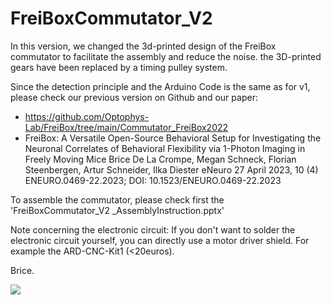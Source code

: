 # FreiBoxCommutator_V2

In this version, we changed the 3d-printed design of the FreiBox commutator to facilitate the assembly and reduce the noise. the 3D-printed gears have been replaced by a timing pulley system.

Since the detection principle and the Arduino Code is the same as for v1, please check our previous version on Github and our paper:
- https://github.com/Optophys-Lab/FreiBox/tree/main/Commutator_FreiBox2022
- FreiBox: A Versatile Open-Source Behavioral Setup for Investigating the Neuronal Correlates of Behavioral Flexibility via 1-Photon Imaging in Freely Moving Mice
Brice De La Crompe, Megan Schneck, Florian Steenbergen, Artur Schneider, Ilka Diester
eNeuro 27 April 2023, 10 (4) ENEURO.0469-22.2023; DOI: 10.1523/ENEURO.0469-22.2023

To assemble the commutator, please check first the 'FreiBoxCommutator_V2 _AssemblyInstruction.pptx'

Note concerning the electronic circuit:
If you don't want to solder the electronic circuit yourself, you can directly use a motor driver shield. For example the ARD-CNC-Kit1 (<20euros).


Brice.







![](FreiBoxActiveCommutator_V2_Assembly.gif)

